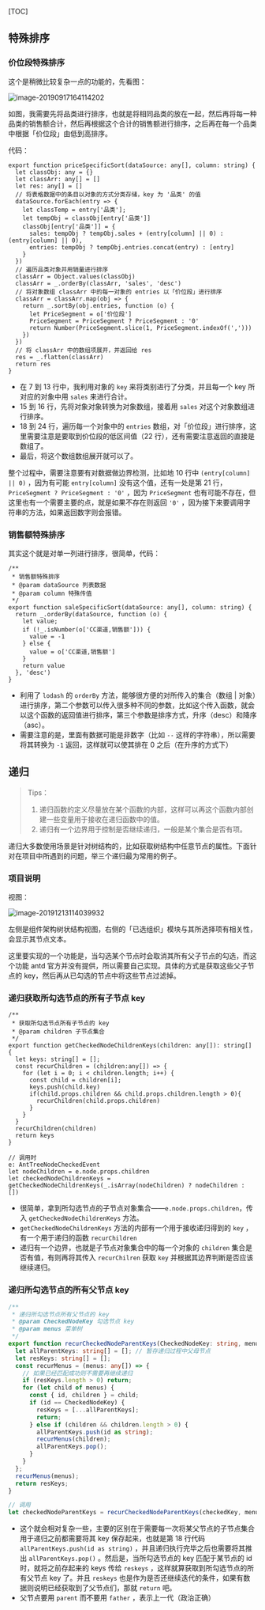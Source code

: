 [TOC]

## 特殊排序

### 价位段特殊排序

这个是稍微比较复杂一点的功能的，先看图：

![image-20190917164114202](assets/image-20190917164114202.png)

如图，我需要先将品类进行排序，也就是将相同品类的放在一起，然后再将每一种品类的销售额合计，然后再根据这个合计的销售额进行排序，之后再在每一个品类中根据「价位段」由低到高排序。

代码：

```tsx
export function priceSpecificSort(dataSource: any[], column: string) {
  let classObj: any = {}
  let classArr: any[] = []
  let res: any[] = []
  // 将表格数据中的条目以对象的方式分类存储，key 为 '品类' 的值
  dataSource.forEach(entry => {
    let classTemp = entry['品类'];
    let tempObj = classObj[entry['品类']]
    classObj[entry['品类']] = {
      sales: tempObj ? tempObj.sales + (entry[column] || 0) : (entry[column] || 0),
      entries: tempObj ? tempObj.entries.concat(entry) : [entry]
    }
  })
  // 遍历品类对象并用销量进行排序
  classArr = Object.values(classObj)
  classArr = _.orderBy(classArr, 'sales', 'desc')
  // 将对象数组 classArr 中的每一对象的 entries 以「价位段」进行排序
  classArr = classArr.map(obj => {
    return _.sortBy(obj.entries, function (o) {
      let PriceSegment = o['价位段']
      PriceSegment = PriceSegment ? PriceSegment : '0'
      return Number(PriceSegment.slice(1, PriceSegment.indexOf(',')))
    })
  })
  // 将 classArr 中的数组项展开，并返回给 res
  res = _.flatten(classArr)
  return res
}
```

- 在 7 到 13 行中，我利用对象的 `key` 来将类别进行了分类，并且每一个 key 所对应的对象中用 `sales` 来进行合计。
- 15 到 16 行，先将对象对象转换为对象数组，接着用 `sales` 对这个对象数组进行排序。
- 18 到 24 行，遍历每一个对象中的 `entries` 数组，对「价位段」进行排序，这里需要注意是要取到价位段的低区间值（22 行），还有需要注意返回的直接是数组了。
- 最后，将这个数组数组展开就可以了。

整个过程中，需要注意要有对数据做边界检测，比如地 10 行中 `(entry[column] || 0)` ，因为有可能 `entry[column]` 没有这个值，还有一处是第 21 行，`PriceSegment ? PriceSegment : '0'` ，因为 `PriceSegment` 也有可能不存在，但这里也有一个需要主要的点，就是如果不存在则返回 `'0'` ，因为接下来要调用字符串的方法，如果返回数字则会报错。

### 销售额特殊排序

其实这个就是对单一列进行排序，很简单，代码：

```tsx
/**
 * 销售额特殊排序
 * @param dataSource 列表数据
 * @param column 特殊传值
 */
export function saleSpecificSort(dataSource: any[], column: string) {
  return _.orderBy(dataSource, function (o) {
    let value;
    if (!_.isNumber(o['CC渠道,销售额'])) {
      value = -1
    } else {
      value = o['CC渠道,销售额']
    }
    return value
  }, 'desc')
}
```

- 利用了 `lodash` 的 `orderBy` 方法，能够很方便的对所传入的集合（数组 | 对象）进行排序，第二个参数可以传入很多种不同的参数，比如这个传入函数，就会以这个函数的返回值进行排序，第三个参数是排序方式，升序（desc）和降序（asc）。
- 需要注意的是，里面有数据可能是非数字（比如 `--` 这样的字符串），所以需要将其转换为 `-1` 返回，这样就可以使其排在 0 之后（在升序的方式下）



## 递归

> Tips：
>
> 1. 递归函数的定义尽量放在某个函数的内部，这样可以再这个函数内部创建一些变量用于接收在递归函数中的值。
> 2. 递归有一个边界用于控制是否继续递归，一般是某个集合是否有项。

递归大多数使用场景是针对树结构的，比如获取树结构中任意节点的属性。下面针对在项目中所遇到的问题，举三个递归最为常用的例子。

### 项目说明

视图：

![image-20191213114039932](assets/image-20191213114039932.png)

左侧是组件架构树状结构视图，右侧的「已选组织」模块与其所选择项有相关性，会显示其节点文本。

这里要实现的一个功能是，当勾选某个节点时会取消其所有父子节点的勾选，而这个功能 antd 官方并没有提供，所以需要自己实现。具体的方式是获取这些父子节点的 key，然后再从已勾选的节点中将这些节点过滤掉。

### 递归获取所勾选节点的所有子节点 key

```tsx
/**
 * 获取所勾选节点所有子节点的 key
 * @param children 子节点集合
 */
export function getCheckedNodeChildrenKeys(children: any[]): string[] {
  let keys: string[] = [];
  const recurChildren = (children:any[]) => {
    for (let i = 0; i < children.length; i++) {
      const child = children[i];
      keys.push(child.key)
      if(child.props.children && child.props.children.length > 0){
        recurChildren(child.props.children)
      }
    }
  }
  recurChildren(children)
  return keys
}

// 调用时
e: AntTreeNodeCheckedEvent
let nodeChildren = e.node.props.children
let checkedNodeChildrenKeys = getCheckedNodeChildrenKeys(_.isArray(nodeChildren) ? nodeChildren : [])
```

- 很简单，拿到所勾选节点的子节点对象集合——`e.node.props.children`，传入 `getCheckedNodeChildrenKeys` 方法。
- `getCheckedNodeChildrenKeys` 方法的内部有一个用于接收递归得到的 `key` ，有一个用于递归的函数 `recurChildren` 
- 递归有一个边界，也就是子节点对象集合中的每一个对象的 `children` 集合是否有值，有则再将其传入 `recurChilren`  获取 `key` 并根据其边界判断是否应该继续递归。

### 递归所勾选节点的所有父节点 key

```ts
/**
 * 递归所勾选节点所有父节点的 key
 * @param CheckedNodeKey 勾选节点 key
 * @param menus 菜单树
 */
export function recurCheckedNodeParentKeys(CheckedNodeKey: string, menus: any[]): string[] {
  let allParentKeys: string[] = []; // 暂存递归过程中父母节点
  let resKeys: string[] = [];
  const recurMenus = (menus: any[]) => {
    // 如果已经匹配成功则不需要再继续递归
    if (resKeys.length > 0) return;
    for (let child of menus) {
      const { id, children } = child;
      if (id == CheckedNodeKey) {
        resKeys = [...allParentKeys];
        return;
      } else if (children && children.length > 0) {
        allParentKeys.push(id as string);
        recurMenus(children);
        allParentKeys.pop();
      }
    }
  };
  recurMenus(menus);
  return resKeys;
}

// 调用
let checkedNodeParentKeys = recurCheckedNodeParentKeys(checkedKey, menus)
```

- 这个就会相对复杂一些，主要的区别在于需要每一次将某父节点的子节点集合用于递归之前都需要将其 key 保存起来，也就是第 18 行代码 `allParentKeys.push(id as string)` ，并且递归执行完毕之后也需要将其推出 `allParentKeys.pop()` 。然后是，当所勾选节点的 key 匹配于某节点的 id 时，就将之前存起来的 keys 传给 `reskeys` ，这样就算获取到所勾选节点的所有父节点 key 了。并且 `reskeys` 也是作为是否还继续迭代的条件，如果有数据则说明已经获取到了父节点们，那就 `return` 吧。
- 父节点要用 `parent` 而不要用 `father` ，表示上一代（政治正确）